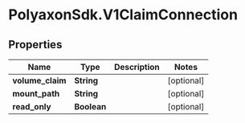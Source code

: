 # PolyaxonSdk.V1ClaimConnection

## Properties
Name | Type | Description | Notes
------------ | ------------- | ------------- | -------------
**volume_claim** | **String** |  | [optional] 
**mount_path** | **String** |  | [optional] 
**read_only** | **Boolean** |  | [optional] 


